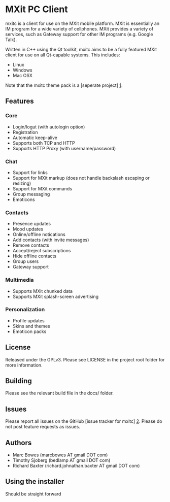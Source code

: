 # MXit PC Client

mxitc is a client for use on the MXit mobile platform. MXit is essentially an
IM program for a wide variety of cellphones. MXit provides a variety of
services, such as Gateway support for other IM programs (e.g. Google Talk).

Written in C++ using the Qt toolkit, mxitc aims to be a fully featured MXit
client for use on all Qt-capable systems. This includes:

  * Linux
  * Windows
  * Mac OSX

Note that the mxitc theme pack is a [seperate project] [1].

## Features

### Core

  * Login/logut (with autologin option)
  * Registration
  * Automatic keep-alive
  * Supports both TCP and HTTP
  * Supports HTTP Proxy (with username/password)

### Chat

  * Support for links
  * Support for MXit markup (does not handle backslash escaping or resizing)
  * Support for MXit commands
  * Group messaging
  * Emoticons

### Contacts

  * Presence updates
  * Mood updates
  * Online/offline notications
  * Add contacts (with invite messages)
  * Remove contacts
  * Accept/reject subscriptions
  * Hide offline contacts
  * Group users
  * Gateway support

### Multimedia

  * Supports MXit chunked data
  * Supports MXit splash-screen advertising

### Personalization

  * Profile updates
  * Skins and themes
  * Emoticon packs

## License

Released under the GPLv3. Please see LICENSE in the project root folder for more
information.

## Building

Please see the relevant build file in the docs/ folder.

## Issues

Please report all issues on the GitHub [issue tracker for mxitc] [2].
Please do not post feature requests as issues.

## Authors

  * Marc Bowes (marcbowes AT gmail DOT com)
  * Timothy Sjoberg (bedlamp AT gmail DOT com)
  * Richard Baxter (richard.johnathan.baxter AT gmail DOT com)

## Using the installer

  Should be straight forward

[1]: http://github.com/marcbowes/mxitc-themes "mxitc-themes"
[2]: http://github.com/marcbowes/mxitc/issues "mxitc issues"
